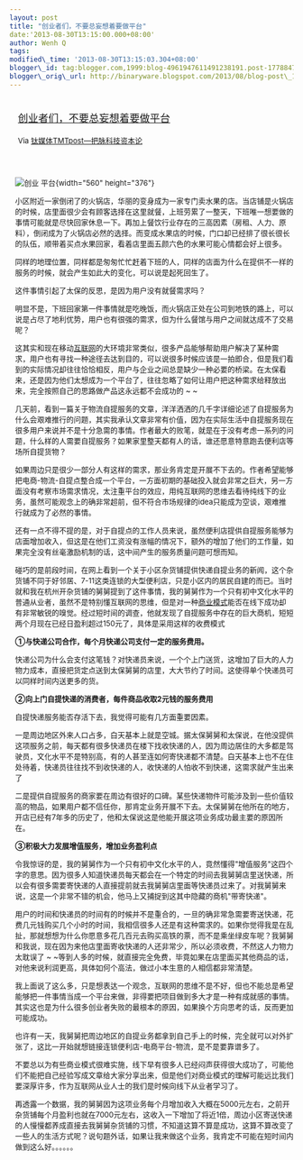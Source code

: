 ```yaml
--- 
layout: post 
title: "创业者们，不要总妄想着要做平台" 
date:'2013-08-30T13:15:00.000+08:00' 
author: Wenh Q
tags:
modified\_time: '2013-08-30T13:15:03.304+08:00' 
blogger\_id: tag:blogger.com,1999:blog-4961947611491238191.post-177884742383284330
blogger\_orig\_url: http://binaryware.blogspot.com/2013/08/blog-post\_1453.html
---
```

<div style="margin: 10px; padding: 5px;">

<div style="font-size: 18px;">

[创业者们，不要总妄想着要做平台](http://www.tmtpost.com/60025.html)

</div>

<div style="font-size: 13px;">

Via [钛媒体TMTpost—把脉科技资本论](http://www.tmtpost.com/)

</div>

</div>

<div style="font-size: 13px; padding: 15px 0 10px 10px;">

![创业
平台](http://www.tmtpost.com/wp-content/uploads/2013/08/137779180321.jpg "创业 平台"){width="560"
height="376"}

小区附近一家倒闭了的火锅店，华丽的变身成为一家专门卖水果的店。当店铺是火锅店的时候，店里面很少会有顾客选择在这里就餐，上班劳累了一整天，下班唯一想要做的事情可能就是尽快回家休息一下。再加上餐饮行业存在的三高因素（房租、人力、原料），倒闭成为了火锅店必然的选择。而变成水果店的时候，门口却已经排了很长很长的队伍，顺带着买点水果回家，看着店里面五颜六色的水果可能心情都会好上很多。

同样的地理位置，同样都是匆匆忙忙赶着下班的人，同样的店面为什么在提供不一样的服务的时候，就会产生如此大的变化，可以说是起死回生了。

这件事情引起了太保的反思，是因为用户没有就餐需求吗？

明显不是，下班回家第一件事情就是吃晚饭，而火锅店正处在公司到地铁的路上，可以说是占尽了地利优势，用户也有很强的需求，但为什么餐馆与用户之间就达成不了交易呢？

这其实和现在移动[互联网](http://www.tmtpost.com/tag/%E4%BA%92%E8%81%94%E7%BD%91 "查看 互联网 中的全部文章")的大环境非常类似，很多产品能够帮助用户解决了某种需求，用户也有寻找一种途径去达到目的，可以说很多时候应该是一拍即合，但是我们看到的实际情况却往往恰恰相反，用户与企业之间总是缺少一种必要的桥梁。在太保看来，还是因为他们太想成为一个平台了，往往忽略了如何让用户把这种需求给释放出来，完全按照自己的思路做产品这永远都不会成功的
~
~

几天前，看到一篇关于物流自提服务的文章，洋洋洒洒的几千字详细论述了自提服务为什么会艰难推行的问题，其实我承认文章非常有价值，因为在实际生活中自提服务现在很多用户来说并不是十分急需的事情。作者最大的败笔，就是在于没有考虑一系列的问题，什么样的人需要自提服务？如果家里整天都有人的话，谁还愿意特意跑去便利店等场所自提货物？

如果周边只是很少一部分人有这样的需求，那业务肯定是开展不下去的。作者希望能够把电商-物流-自提点整合成一个平台，一方面初期的基础投入就会非常之巨大，另一方面没有考察市场需求情况，太注重平台的效应，用纯互联网的思维去看待纯线下的业务，虽然可能观念上的确非常超前，但不符合市场规律的idea只能成为空谈，艰难推行就成为了必然的事情。

还有一点不得不提的是，对于自提点的工作人员来说，虽然便利店提供自提服务能够为店面增加收入，但这是在他们工资没有涨幅的情况下，额外的增加了他们的工作量，如果完全没有丝毫激励机制的话，这中间产生的服务质量问题可想而知。

碰巧的是前段时间，在网上看到一个关于小区杂货铺提供快递自提业务的新闻，这个杂货铺不同于好邻居、7-11这类连锁的大型便利店，只是小区内的居民自建的而已。当时就和我在杭州开杂货铺的舅舅提到了这件事情，我的舅舅作为一个只有初中文化水平的普通从业者，虽然不是特别懂互联网的思维，但是对一种[商业模式](http://www.tmtpost.com/tag/structure-of-business "查看 商业模式 中的全部文章")能否在线下成功却有非常敏锐的嗅觉。经过短时间的调查，他就发现了自提服务中存在的巨大商机，短短两个月现在已经日盈利超过150元了，具体是采用这样的收费模式

**①与快递公司合作，每个月快递公司支付一定的服务费用。**

快递公司为什么会支付这笔钱？对快递员来说，一个个上门送货，这增加了巨大的人力物力成本，直接把货定点送到太保舅舅的店里，大大节约了时间。这使得单个快递员可以同样时间内送更多的货。

**②向上门自提快递的消费者，每件商品收取2元钱的服务费用**

自提快递服务能否存活下去，我觉得可能有几方面重要因素。

一是周边地区外来人口占多，白天基本上就是空城。据太保舅舅和太保说，在他没提供这项服务之前，每天都有很多快递员在楼下找收快递的人，因为周边居住的大多都是驾驶员，文化水平不是特别高，有的人甚至连如何寄快递都不清楚。白天基本上也不在住处待着，快递员往往找不到收快递的人，收快递的人怕收不到快递，这需求就产生出来了

二是提供自提服务的商家要在周边有很好的口碑。某些快递物件可能涉及到一些价值较高的物品，如果用户都不信任你，那肯定业务开展不下去。太保舅舅在他所在的地方，开店已经有7年多的历史了，他和太保说这是他能开展这项业务成功最主要的原因所在。

**③积极大力发展增值服务，增加业务盈利点**

令我惊讶的是，我的舅舅作为一个只有初中文化水平的人，竟然懂得"增值服务"这四个字的意思。因为很多人知道快递员每天都会在一个特定的时间去我舅舅店里送快递，所以会有很多需要寄快递的人直接提前就去我舅舅店里面等快递员过来了。对我舅舅来说，这是一个非常不错的机会，他马上又捕捉到这其中隐藏的商机"带寄快递"。

用户的时间和快递员的时间有的时候并不是重合的，一旦的确非常急需要寄送快递，花费几元钱购买几个小时的时间，我相信很多人还是有这种需求的。如果你觉得我是在乱扯，那就想想为什么你愿意多花几百元去购买高铁的票，而不是乘坐绿皮车呢？我舅舅和我说，现在因为来他店里面寄收快递的人还非常少，所以必须收费，不然这人力物力太耽误了
~
~等到人多的时候，就直接完全免费，毕竟如果在店里面买其他商品的话，对他来说利润更高，具体如何个高法，做过小本生意的人相信都非常清楚。



我上面说了这么多，只是想表达一个观念，互联网的思维不是不好，但也不能总是希望能够把一件事情当成一个平台来做，非得要把项目做到多大才是一种有成就感的事情。其实这也是为什么很多创业者失败的最根本的原因，如果换个方向思考的话，反而更加可能成功。

也许有一天，我舅舅把周边地区的自提业务都拿到自己手上的时候，完全就可以对外扩张了，这比一开始就想链接连锁便利店-电商平台-物流，是不是要靠谱多了。

不要总以为有些商业模式很难实施，线下早有很多人已经闷声获得很大成功了，可能他们不能把自己经验写成文章给大家分享出来，但是他们对商业模式的理解可能远比我们要深厚许多，作为互联网从业人士的我们是时候向线下从业者学习了。

再透露一个数据，我的舅舅因为这项业务每个月增加收入大概在5000元左右，之前开杂货铺每个月盈利也就在7000元左右，这收入一下增加了将近1倍，周边小区寄送快递的人慢慢都养成直接去我舅舅杂货铺的习惯，不知道这算不算是成功，这算不算改变了一些人的生活方式呢？说句题外话，如果让我来做这个业务，我肯定不可能在短时间内做到这么好。。。。。。


</div>
